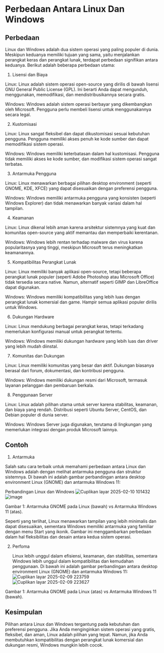 # Perbedaan Antara Linux Dan Windows
## Perbedaan
Linux dan Windows adalah dua sistem operasi yang paling populer di dunia. Meskipun keduanya memiliki tujuan yang sama, yaitu menjalankan perangkat keras dan perangkat lunak, terdapat perbedaan signifikan antara keduanya. Berikut adalah beberapa perbedaan utama:

1. Lisensi dan Biaya
   
Linux: Linux adalah sistem operasi open-source yang dirilis di bawah lisensi GNU General Public License (GPL). Ini berarti Anda dapat mengunduh, menggunakan, memodifikasi, dan mendistribusikannya secara gratis.

Windows: Windows adalah sistem operasi berbayar yang dikembangkan oleh Microsoft. Pengguna perlu membeli lisensi untuk menggunakannya secara legal.

2. Kustomisasi

Linux: Linux sangat fleksibel dan dapat dikustomisasi sesuai kebutuhan pengguna. Pengguna memiliki akses penuh ke kode sumber dan dapat memodifikasi sistem operasi.

Windows: Windows memiliki keterbatasan dalam hal kustomisasi. Pengguna tidak memiliki akses ke kode sumber, dan modifikasi sistem operasi sangat terbatas.

3. Antarmuka Pengguna
   
Linux: Linux menawarkan berbagai pilihan desktop environment (seperti GNOME, KDE, XFCE) yang dapat disesuaikan dengan preferensi pengguna.

Windows: Windows memiliki antarmuka pengguna yang konsisten (seperti Windows Explorer) dan tidak menawarkan banyak variasi dalam hal tampilan.

4. Keamanan
   
Linux: Linux dikenal lebih aman karena arsitektur sistemnya yang kuat dan komunitas open-source yang aktif memantau dan memperbaiki kerentanan.

Windows: Windows lebih rentan terhadap malware dan virus karena popularitasnya yang tinggi, meskipun Microsoft terus meningkatkan keamanannya.

5. Kompatibilitas Perangkat Lunak
   
Linux: Linux memiliki banyak aplikasi open-source, tetapi beberapa perangkat lunak populer (seperti Adobe Photoshop atau Microsoft Office) tidak tersedia secara native. Namun, alternatif seperti GIMP dan LibreOffice dapat digunakan.

Windows: Windows memiliki kompatibilitas yang lebih luas dengan perangkat lunak komersial dan game. Hampir semua aplikasi populer dirilis untuk Windows.

6. Dukungan Hardware
   
Linux: Linux mendukung berbagai perangkat keras, tetapi terkadang memerlukan konfigurasi manual untuk perangkat tertentu.

Windows: Windows memiliki dukungan hardware yang lebih luas dan driver yang lebih mudah diinstal.

7. Komunitas dan Dukungan
   
Linux: Linux memiliki komunitas yang besar dan aktif. Dukungan biasanya berasal dari forum, dokumentasi, dan kontribusi pengguna.

Windows: Windows memiliki dukungan resmi dari Microsoft, termasuk layanan pelanggan dan pembaruan berkala.

8. Penggunaan Server
   
Linux: Linux adalah pilihan utama untuk server karena stabilitas, keamanan, dan biaya yang rendah. Distribusi seperti Ubuntu Server, CentOS, dan Debian populer di dunia server.

Windows: Windows Server juga digunakan, terutama di lingkungan yang memerlukan integrasi dengan produk Microsoft lainnya.
## Contoh
1. Antarmuka
   
Salah satu cara terbaik untuk memahami perbedaan antara Linux dan Windows adalah dengan melihat antarmuka pengguna dan struktur sistemnya. Di bawah ini adalah gambar perbandingan antara desktop environment Linux (GNOME) dan antarmuka Windows 11:

Perbandingan Linux dan Windows
![Cuplikan layar 2025-02-10 101432](https://github.com/user-attachments/assets/81b53a58-10f3-4ee4-90bc-aaaf3658c28e)
![image](https://github.com/user-attachments/assets/eb2ba42f-ca6b-424d-8c1c-62e7cb06a37b)

Gambar 1: Antarmuka GNOME pada Linux (bawah) vs Antarmuka Windows 11 (atas).

Seperti yang terlihat, Linux menawarkan tampilan yang lebih minimalis dan dapat disesuaikan, sementara Windows memiliki antarmuka yang familiar dengan menu Start yang ikonik. Gambar ini menggambarkan perbedaan dalam hal fleksibilitas dan desain antara kedua sistem operasi.

2. Perfoma
   
   Linux lebih unggul dalam efisiensi, keamanan, dan stabilitas, sementara Windows lebih unggul dalam kompatibilitas dan kemudahan penggunaan. Di bawah ini adalah gambar perbandingan antara desktop environment Linux (GNOME) dan antarmuka Windows 11:
![Cuplikan layar 2025-02-09 223759](https://github.com/user-attachments/assets/ada6a298-fb49-4b5f-a06f-44f1dd3aec4f)
![Cuplikan layar 2025-02-09 223627](https://github.com/user-attachments/assets/3c11bf04-1fa3-40ec-9f09-20c0a22107a7)

Gambar 1: Antarmuka GNOME pada Linux (atas) vs Antarmuka Windows 11 (bawah).
## Kesimpulan
Pilihan antara Linux dan Windows tergantung pada kebutuhan dan preferensi pengguna. Jika Anda menginginkan sistem operasi yang gratis, fleksibel, dan aman, Linux adalah pilihan yang tepat. Namun, jika Anda membutuhkan kompatibilitas dengan perangkat lunak komersial dan dukungan resmi, Windows mungkin lebih cocok.
